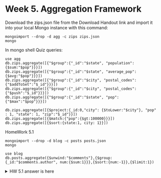 # Week 5. Aggregation Framework

Download the zips.json file from the Download Handout link and import it into your local Mongo instance with this command:
```
mongoimport --drop -d agg -c zips zips.json
mongo
```
In mongo shell Quiz queries:
```
use agg
db.zips.aggregate([{"$group":{"_id":"$state", "population":{$sum:"$pop"}}}])
db.zips.aggregate([{"$group":{"_id":"$state", "average_pop":{$avg:"$pop"}}}])
db.zips.aggregate([{"$group":{"_id":"$city", "postal_codes":{"$addToSet":"$_id"}}}])
db.zips.aggregate([{"$group":{"_id":"$city", "postal_codes":{"$push":"$_id"}}}])
db.zips.aggregate([{"$group":{"_id":"$state", "pop":{"$max":"$pop"}}}])

db.zips.aggregate([{$project:{_id:0,"city": {$toLower:"$city"},	"pop" : 1, "state": 1, "zip":"$_id"}}])
db.zips.aggregate([{$match:{"pop":{$gt:100000}}}])
db.zips.aggregate([{$sort:{state:1, city: 1}}])
```

HomeWork 5.1
```
mongoimport --drop -d blog -c posts posts.json
mongo

use blog
db.posts.aggregate({$unwind:"$comments"},{$group:{_id:"$comments.author", num:{$sum:1}}},{$sort:{num:-1}},{$limit:1})
```
<details>
<summary>HW 5.1 answer is here</summary>
<p>{ "_id" : "Elizabet Kleine", "num" : 503 }</p> 
</details>

